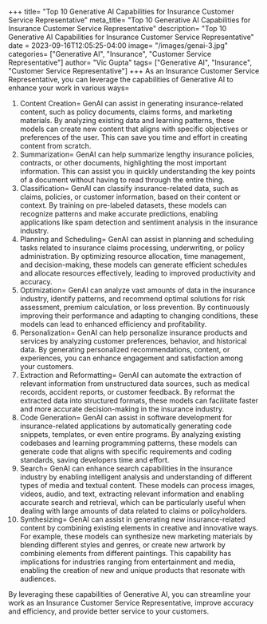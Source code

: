 +++
title= "Top 10 Generative AI Capabilities for Insurance Customer Service Representative"
meta_title= "Top 10 Generative AI Capabilities for Insurance Customer Service Representative"
description= "Top 10 Generative AI Capabilities for Insurance Customer Service Representative"
date = 2023-09-16T12:05:25-04:00
image= "/images/genai-3.jpg"
categories= ["Generative AI", "Insurance", "Customer Service Representative"]
author= "Vic Gupta"
tags= ["Generative AI", "Insurance", "Customer Service Representative"]
+++
As an Insurance Customer Service Representative, you can leverage the capabilities of Generative AI to enhance your work in various ways=

1. Content Creation= GenAI can assist in generating insurance-related content, such as policy documents, claims forms, and marketing materials. By analyzing existing data and learning patterns, these models can create new content that aligns with specific objectives or preferences of the user. This can save you time and effort in creating content from scratch.
2. Summarization= GenAI can help summarize lengthy insurance policies, contracts, or other documents, highlighting the most important information. This can assist you in quickly understanding the key points of a document without having to read through the entire thing.
3. Classification= GenAI can classify insurance-related data, such as claims, policies, or customer information, based on their content or context. By training on pre-labeled datasets, these models can recognize patterns and make accurate predictions, enabling applications like spam detection and sentiment analysis in the insurance industry.
4. Planning and Scheduling= GenAI can assist in planning and scheduling tasks related to insurance claims processing, underwriting, or policy administration. By optimizing resource allocation, time management, and decision-making, these models can generate efficient schedules and allocate resources effectively, leading to improved productivity and accuracy.
5. Optimization= GenAI can analyze vast amounts of data in the insurance industry, identify patterns, and recommend optimal solutions for risk assessment, premium calculation, or loss prevention. By continuously improving their performance and adapting to changing conditions, these models can lead to enhanced efficiency and profitability.
6. Personalization= GenAI can help personalize insurance products and services by analyzing customer preferences, behavior, and historical data. By generating personalized recommendations, content, or experiences, you can enhance engagement and satisfaction among your customers.
7. Extraction and Reformatting= GenAI can automate the extraction of relevant information from unstructured data sources, such as medical records, accident reports, or customer feedback. By reformat the extracted data into structured formats, these models can facilitate faster and more accurate decision-making in the insurance industry.
8. Code Generation= GenAI can assist in software development for insurance-related applications by automatically generating code snippets, templates, or even entire programs. By analyzing existing codebases and learning programming patterns, these models can generate code that aligns with specific requirements and coding standards, saving developers time and effort.
9. Search= GenAI can enhance search capabilities in the insurance industry by enabling intelligent analysis and understanding of different types of media and textual content. These models can process images, videos, audio, and text, extracting relevant information and enabling accurate search and retrieval, which can be particularly useful when dealing with large amounts of data related to claims or policyholders.
10. Synthesizing= GenAI can assist in generating new insurance-related content by combining existing elements in creative and innovative ways. For example, these models can synthesize new marketing materials by blending different styles and genres, or create new artwork by combining elements from different paintings. This capability has implications for industries ranging from entertainment and media, enabling the creation of new and unique products that resonate with audiences.

By leveraging these capabilities of Generative AI, you can streamline your work as an Insurance Customer Service Representative, improve accuracy and efficiency, and provide better service to your customers.